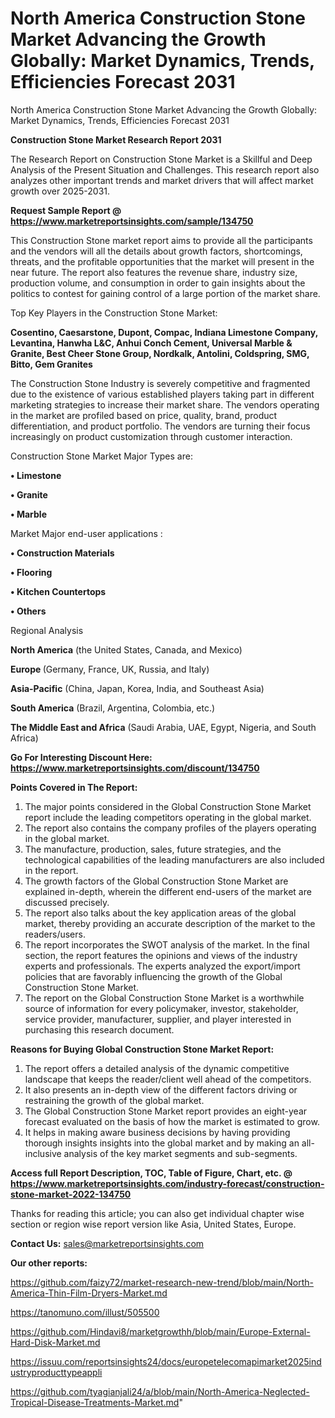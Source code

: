 # North America Construction Stone Market Advancing the Growth Globally: Market Dynamics, Trends, Efficiencies Forecast 2031
North America Construction Stone Market Advancing the Growth Globally: Market Dynamics, Trends, Efficiencies Forecast 2031

<strong>Construction Stone Market Research Report 2031</strong>

The Research Report on Construction Stone Market is a Skillful and Deep Analysis of the Present Situation and Challenges. This research report also analyzes other important trends and market drivers that will affect market growth over 2025-2031.

<strong>Request Sample Report @ <a href=https://www.marketreportsinsights.com/sample/134750>https://www.marketreportsinsights.com/sample/134750</a></strong>

This Construction Stone market report aims to provide all the participants and the vendors will all the details about growth factors, shortcomings, threats, and the profitable opportunities that the market will present in the near future. The report also features the revenue share, industry size, production volume, and consumption in order to gain insights about the politics to contest for gaining control of a large portion of the market share.

Top Key Players in the Construction Stone Market:

<strong>Cosentino, Caesarstone, Dupont, Compac, Indiana Limestone Company, Levantina, Hanwha L&C, Anhui Conch Cement, Universal Marble & Granite, Best Cheer Stone Group, Nordkalk, Antolini, Coldspring, SMG, Bitto, Gem Granites</strong>

The Construction Stone Industry is severely competitive and fragmented due to the existence of various established players taking part in different marketing strategies to increase their market share. The vendors operating in the market are profiled based on price, quality, brand, product differentiation, and product portfolio. The vendors are turning their focus increasingly on product customization through customer interaction.

Construction Stone Market Major Types are:

<strong>• Limestone

• Granite

• Marble</strong>

Market Major end-user applications :

<strong>• Construction Materials

• Flooring

• Kitchen Countertops

• Others</strong>

Regional Analysis

</u><strong><b>North America</b></strong> (the United States, Canada, and Mexico)

<strong><b>Europe </b></strong>(Germany, France, UK, Russia, and Italy)

<strong><b>Asia-Pacific</b></strong> (China, Japan, Korea, India, and Southeast Asia)

<strong><b>South America</b></strong> (Brazil, Argentina, Colombia, etc.)

<strong><b>The Middle East and Africa</b></strong> (Saudi Arabia, UAE, Egypt, Nigeria, and South Africa)

<strong>Go For Interesting Discount Here: <a href=https://www.marketreportsinsights.com/discount/134750>https://www.marketreportsinsights.com/discount/134750</a></strong>

<strong>Points Covered in The Report:</strong>
<ol>
  <li>The major points considered in the Global Construction Stone Market report include the leading competitors operating in the global market.</li>
  <li>The report also contains the company profiles of the players operating in the global market.</li>
  <li>The manufacture, production, sales, future strategies, and the technological capabilities of the leading manufacturers are also included in the report.</li>
  <li>The growth factors of the Global Construction Stone Market are explained in-depth, wherein the different end-users of the market are discussed precisely.</li>
  <li>The report also talks about the key application areas of the global market, thereby providing an accurate description of the market to the readers/users.</li>
  <li>The report incorporates the SWOT analysis of the market. In the final section, the report features the opinions and views of the industry experts and professionals. The experts analyzed the export/import policies that are favorably influencing the growth of the Global Construction Stone Market.</li>
  <li>The report on the Global Construction Stone Market is a worthwhile source of information for every policymaker, investor, stakeholder, service provider, manufacturer, supplier, and player interested in purchasing this research document.</li>
</ol>
<strong>Reasons for Buying Global Construction Stone Market Report:</strong>

<ol>
  <li>The report offers a detailed analysis of the dynamic competitive landscape that keeps the reader/client well ahead of the competitors.</li>
  <li>It also presents an in-depth view of the different factors driving or restraining the growth of the global market.</li>
  <li>The Global Construction Stone Market report provides an eight-year forecast evaluated on the basis of how the market is estimated to grow.</li>
  <li>It helps in making aware business decisions by having providing thorough insights insights into the global market and by making an all-inclusive analysis of the key market segments and sub-segments.</li>
</ol>
<strong>Access full Report Description, TOC, Table of Figure, Chart, etc. @ <a href=https://www.marketreportsinsights.com/industry-forecast/construction-stone-market-2022-134750>https://www.marketreportsinsights.com/industry-forecast/construction-stone-market-2022-134750</a></strong>


Thanks for reading this article; you can also get individual chapter wise section or region wise report version like Asia, United States, Europe.

<strong>Contact Us:</strong>
sales@marketreportsinsights.com

<strong>Our other reports:</strong>

<a href=https://github.com/faizy72/market-research-new-trend/blob/main/North-America-Thin-Film-Dryers-Market.md>https://github.com/faizy72/market-research-new-trend/blob/main/North-America-Thin-Film-Dryers-Market.md</a>

<a href=https://tanomuno.com/illust/505500>https://tanomuno.com/illust/505500</a>

<a href=https://github.com/Hindavi8/marketgrowthh/blob/main/Europe-External-Hard-Disk-Market.md>https://github.com/Hindavi8/marketgrowthh/blob/main/Europe-External-Hard-Disk-Market.md</a>

<a href=https://issuu.com/reportsinsights24/docs/europetelecomapimarket2025industryproducttypeappli>https://issuu.com/reportsinsights24/docs/europetelecomapimarket2025industryproducttypeappli</a>

<a href=https://github.com/tyagianjali24/a/blob/main/North-America-Neglected-Tropical-Disease-Treatments-Market.md>https://github.com/tyagianjali24/a/blob/main/North-America-Neglected-Tropical-Disease-Treatments-Market.md</a>"
